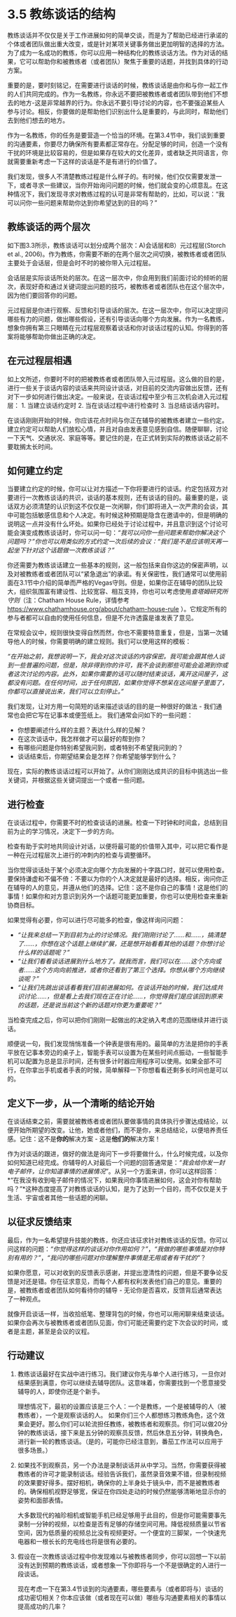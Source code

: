 # 3.5 教练谈话的结构

教练谈话并不仅仅是关于工作进展如何的简单交谈，而是为了帮助已经进行承诺的个体或者团队做出重大改变，或是针对某项关键事务做出更加明智的选择的方法。为了成为一名成功的教练，你可以应用一种结构化的教练谈话方法。作为对话的结果，它可以帮助你和被教练者（或者团队）聚焦于重要的话题，并找到具体的行动方案。

重要的是，要时刻铭记，在需要进行谈话的时候，教练谈话是由你和与你一起工作的人们共同完成的。作为一名教练，你永远不要把被教练者或者团队带到他们不想去的地方-这是非常越界的行为。你永远不要引导讨论的内容，也不要强迫某些人参与讨论。相反，你要做的是帮助他们识别出什么是重要的，与此同时，帮助他们去到他们想去的地方。

作为一名教练，你的任务是要营造一个恰当的环境。在第3.4节中，我们谈到重要的沟通要素，你要尽力确保所有要素都正常存在。分配足够的时间，创造一个没有干扰的环境是比较容易的，但是如果存在较大的文化差异，或者缺乏共同语言，你就需要重新考虑一下这样的谈话是不是有进行的价值了。

我们发现，很多人不清楚教练过程是什么样子的。有时候，他们仅仅需要发泄一下，或者寻求一些建议，当你开始询问问题的时候，他们就会变的心烦意乱。在这种情况下，我们发现寻求对教练过程的认可是非常有帮助的，比如，可以说：“我可以问你一些问题来帮助你达到你希望达到的目的吗？”

## 教练谈话的两个层次

如下图3.3所示，教练谈话可以划分成两个层次：A)会话层和B）元过程层(Storch et al., 2006)。作为教练，你需要不断的在两个层次之间切换，被教练者或者团队主要处于会话层，但是会时不时的被你带入元过程层。

会话层是实际谈话所处的层次。在这一层次中，你会用到我们前面讨论的倾听的层次，表现好奇和通过关键词提出问题的技巧，被教练者或者团队也在这个层次中，因为他们要回答你的问题。

元过程层是你进行观察、反馈和引导谈话的层次。在这一层次中，你可以决定提问哪些有力的问题，做出哪些假设，还有引导谈话向哪个方向发展。作为一名教练，想象你拥有第三只眼睛在元过程层观察着谈话和你对谈话过程的认知。你得到的答案将能够帮助你做出正确的决定。

## 在元过程层相遇

如上文所述，你要时不时的把被教练者或者团队带入元过程层。这么做的目的是，进行一些关于谈话内容的谈话来共同设计谈话，对目前的交流内容做出反馈，还有对下一步如何进行做出决定。一般来说，在谈话过程中至少有三次机会进入元过程层：
    1. 当建立谈话约定时
    2. 当在谈话过程中进行检查时
    3. 当总结谈话内容时。

在谈话刚刚开始的时候，你应该花点时间与你正在辅导的被教练者建立一些约定。建立约定可以帮助人们放松心情，并且对自由发表意见感到自信。随便聊聊，讨论一下天气、交通状况、家庭等等。要记住的是，在正式转到实际的教练谈话之前不要耽搁太长时间。

## 如何建立约定

当要建立约定的时候，你可以让对方描述一下你将要进行的谈话。约定包括双方对要进行一次教练谈话的共识，谈话的基本规则，还有谈话的目的。最重要的是，谈话双方必须清楚的认识到这不仅仅是一次闲聊，你们即将进入一次严肃的会谈，其中可能包括敏感信息和个人决定。有时候这种预期是隐含在邀请中的，但是明确的说明这一点并没有什么坏处。如果你已经处于讨论过程中，并且意识到这个讨论可能会演变成教练谈话时，你可以问一句：*“我可以问你一些问题来帮助你解决这个问题吗？”*你也可以用类似的方式约定一次后续的会议：*“我们是不是应该明天再一起坐下针对这个话题做一次教练谈话？”*

你还需要为教练谈话建立一些基本的规则，这一般包括来自你这边的保密声明，以及对被教练者或者团队可以“紧急退出”的承诺。有关保密性，我们通常可以使用前面在3.1节中介绍的简单而严格的Vegas守则。但是，如果你正在辅导的团队比较大，组织氛围富有建设性、比较宽容、相互支持，你也可以考虑使用*查塔姆研究所守则*（注：Chatham House Rule，详情参考 https://www.chathamhouse.org/about/chatham-house-rule ）。它规定所有的参与者都可以自由的使用任何信息，但是不允许透露是谁发表了意见。

在常规会议中，规则很快变得自然而然，你也不需要特意重复，但是，当第一次辅导他人的时候，你需要明确的建立规则。我们可以使用这样的模板：

*“在开始之前，我想说明一下，我会对这次谈话的内容保密。我可能会跟其他人谈到一些普遍的问题，但是，除非得到你的许可，我不会谈到那些可能会追溯到你或者这次讨论的内容。此外，如果你需要的话可以随时结束谈话，离开这间屋子，这都没有问题。在任何时间，出于任何原因，如果你觉得不想呆在这间屋子里面了，你都可以直接说出来，我们可以立刻停止。”*

我们发现，让对方用一句简短的话来描述谈话的目的是一种很好的做法 - 我们通常也会把它写在记事本或便签纸上。 我们通常会问如下的一些问题：
+ 你想要阐述什么样的主题？表达什么样的见解？
+ 在这次谈话中，我怎样做才可以最好的帮到你？
+ 有哪些问题是你特别希望我问到，或者特别不希望我问到的？
+ 谈话结束后，你期望结果会是怎样？你希望能够学到什么？

现在，实际的教练谈话过程可以开始了。从你们刚刚达成共识的目标中挑选出一些关键词，并根据这些关键词提出一个或者一些问题。

## 进行检查

在谈话过程中，你需要不时的检查谈话的进展。检查一下时钟和时间盒，总结到目前为止的学习情况，决定下一步的方向。

检查有助于实时地共同设计对话，以便将最可能的价值带入其中，可以把它看作是一种在元过程层次上进行的冲刺内的检查与调整循环。

当你觉得谈话处于某个必须决定向哪个方向发展的十字路口时，就可以使用检查。要保持谦虚和不偏不倚：不要以为你的个人决定就是最好的选择。相反，询问你正在辅导的人的意见，并遵从他们的选择。记住：这不是你自己的事情！这是他们的事情！如果你和对方意识到另外一个话题可能更加重要，你也可以使用检查来重新协商目标。

如果觉得有必要，你可以进行尽可能多的检查，像这样询问问题：
+ *“让我来总结一下到目前为止的讨论情况。我们刚刚讨论了……和……，搞清楚了……，你想在这个话题上继续扩展，还是想开始看看其他的话题？你想讨论什么样的话题呢？”*
+ *“让我们看看谈话进展到什么地方了。就我而言，我们可以在……这个方向或者……这个方向向前推进，或者你还看到了第三个选择。你想从哪个方向继续谈呢？”*
+ *“让我们先跳出谈话看看我们目前进展如何。在谈话开始的时候，我们达成共识讨论……，但是看上去我们现在正在讨论……，你觉得我们是应该回到原来的话题，还是说当前这个新的话题对你更为重要呢？”*

当检查完成之后，你可以把你们刚刚一起做出的决定纳入考虑的范围继续并进行谈话。

顺便说一句，我们发现悄悄准备一个钟表是很有用的。最简单的方法是把你的手表平放在记事本旁边的桌子上，智能手表可以设置为在某些时间点振动，一些智能手机可以配置为总是显示时间，还有很多计时器应用程序可以使用。如果全部不可行，在你拿出手机或者手表的时候，简单解释一下你想看看还剩多长时间也是可以的。

## 定义下一步，从一个清晰的结论开始

在谈话结束之前，需要就被教练者或者团队要做事情的具体执行步骤达成结论，以便开始所期望的改变。让他，她或者他们，而不是你，来总结结论，以便培养责任感。记住：这不是**你的**解决方案 - 这是**他们的**解决方案！

作为对谈话的跟进，做好的做法是询问下一步将要做什么，什么时候完成，以及你如何知道已经完成。你辅导的人对最后一个问题的回答通常是：*“我会给你发一封电子邮件，让你知道事情的进展情况”*。从另一个方面来讲，你可以这样回答：*“在我没有收到电子邮件的情况下，如果我问你事情进展如何，这会对你有帮助吗？”*这种态度提高了对教练谈话的认知，是为了达到一个目的，而不仅仅是关于生活、宇宙或者其他一些话题的闲聊。

## 以征求反馈结束

最后，作为一名希望提升技能的教练，你还应该征求针对教练谈话的反馈。你可以问这样的问题：*“你觉得这样的谈话对你作用如何？”*，*“我做的哪些事情是对你特别有用的？”*，*“我问的哪些问题对你理解整件事情是无用或者有干扰的”*？

如果你愿意，可以对收到的反馈表示感谢，并提出澄清性的问题，但是不要争论反馈是对还是错。你在征求意见，而每个人都有权利发表他们自己的意见。重要的是，被教练者或者团队如何看待你的辅导 - 无论你是否喜欢，反馈背后通常表达了一种观点。

就像开启谈话一样，当收拾纸笔、整理背包的时候，你也可以用闲聊来结束谈话。如果你会再次与被教练者或者团队见面，你们可能还需要约定下次会议的时间，或者是主题，甚至是会议的议程。

## 行动建议

1. 教练谈话最好在实战中进行练习。我们建议你先与单个人进行练习，一旦你对结果感到满意，你可以继续去辅导团队。这意味着，你需要找到一个愿意接受辅导的人，即使你还是个新手。

    理想情况下，最初的设置应该是三个人：一个是教练，一个是被辅导的人（被教练者），一个是观察谈话的人。 如果你们三个人都想练习教练角色，这个效果会更好。那么你们可以轮流担任教练，被教练者和观察员。你们可以做20分钟的教练谈话，接下来是五分钟的观察员反馈，然后休息五分钟，转换角色，进行新一轮的教练谈话。（是的，可能你已经注意到，番茄工作法可以应用于很多场景。）

2. 如果找不到观察员，另一个办法是录制谈话并从中学习。当然，你需要获得被教练者的许可才能录制谈话。经验告诉我们，虽然录音效果不错，但录制视频的效果要好得多。摆好相机，确保你的上半身处于镜头中，而不是被教练者的。确保相机视野足够宽，保证在你四处走动的时候仍然能够清晰地显示你的姿势和面部表情。

    大多数现代的袖珍相机或智能手机已经足够用于此目的，但是你可能需要事先录制一分钟的视频，以检查是否有足够的存储空间可用。降低视频质量以节省空间，因为低质量的视频总比没有视频更好。一个便宜的三脚架，一个快速充电器和一根长长的充电线也将是很有必要的。

3. 假设在一次教练谈话过程中你发现难以与被教练者同步，你可以回想一下以前没有达到预期的教练谈话，或者想象一下你即将与一个不是很确定的人进行一段谈话。

    现在考虑一下在第3.4节谈到的沟通要素，哪些要素与（或者即将与）谈话的成功密切相关？你本应该做（或者现在可以做）哪些与沟通要素相关的事情以提高成功的几率？
